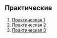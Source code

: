 ## Практические
1. [Практическая 1](/praktika_1.md)
2. [Практическая 2](/praktika_2.md)
3. [Практическая 3](/praktika_3.md)
